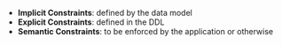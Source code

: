 - __Implicit Constraints__: defined by the data model
- __Explicit Constraints__: defined in the DDL
- __Semantic Constraints__: to be enforced by the application or otherwise